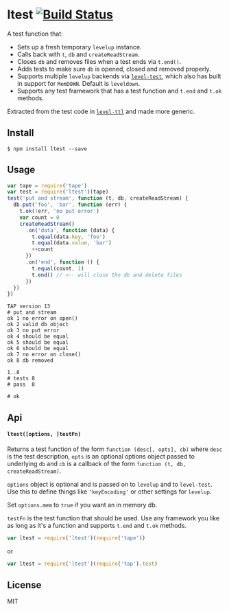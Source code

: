 # ltest [![Build Status](https://travis-ci.org/ralphtheninja/ltest.svg?branch=master)](https://travis-ci.org/ralphtheninja/ltest)

A test function that:

* Sets up a fresh temporary `levelup` instance.
* Calls back with `t`, `db` and `createReadStream`.
* Closes `db` and removes files when a test ends via `t.end()`.
* Adds tests to make sure `db` is opened, closed and removed properly.
* Supports multiple `levelup` backends via [`level-test`](https://github.com/dominictarr/level-test), which also has built in support for `MemDOWN`. Default is `leveldown`.
* Supports any test framework that has a test function and `t.end` and `t.ok` methods.

Extracted from the test code in [`level-ttl`](https://github.com/rvagg/node-level-ttl) and made more generic.

## Install

```
$ npm install ltest --save
```

## Usage

```js
var tape = require('tape')
var test = require('ltest')(tape)
test('put and stream', function (t, db, createReadStream) {
  db.put('foo', 'bar', function (err) {
    t.ok(!err, 'no put error')
    var count = 0
    createReadStream()
      .on('data', function (data) {
        t.equal(data.key, 'foo')
        t.equal(data.value, 'bar')
        ++count
      })
      .on('end', function () {
        t.equal(count, 1)
        t.end() // <-- will close the db and delete files
      })
  })
})
```

```
TAP version 13
# put and stream
ok 1 no error on open()
ok 2 valid db object
ok 3 no put error
ok 4 should be equal
ok 5 should be equal
ok 6 should be equal
ok 7 no error on close()
ok 8 db removed

1..8
# tests 8
# pass  8

# ok
```

## Api

#### `ltest([options, ]testFn)`

Returns a test function of the form `function (desc[, opts], cb)` where `desc` is the test description, `opts` is an optional options object passed to underlying `db` and `cb` is a callback of the form `function (t, db, createReadStream)`.

`options` object is optional and is passed on to `levelup` and to `level-test`. Use this to define things like `'keyEncoding'` or other settings for `levelup`.

Set `options.mem` to `true` if you want an in memory db.

`testFn` is the test function that should be used. Use any framework you like as long as it's a function and supports `t.end` and `t.ok` methods.

```js
var ltest = require('ltest')(require('tape'))
```

or

```js
var ltest = require('ltest')(require('tap').test)
```

## License
MIT
